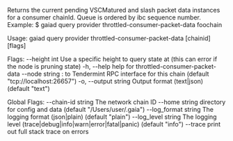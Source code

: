 Returns the current pending VSCMatured and slash packet data instances for a consumer chainId.
			Queue is ordered by ibc sequence number. 
Example:
$ gaiad query provider throttled-consumer-packet-data foochain

Usage:
  gaiad query provider throttled-consumer-packet-data [chainid] [flags]

Flags:
      --height int      Use a specific height to query state at (this can error if the node is pruning state)
  -h, --help            help for throttled-consumer-packet-data
      --node string     <host>:<port> to Tendermint RPC interface for this chain (default "tcp://localhost:26657")
  -o, --output string   Output format (text|json) (default "text")

Global Flags:
      --chain-id string     The network chain ID
      --home string         directory for config and data (default "/Users/user/.gaia")
      --log_format string   The logging format (json|plain) (default "plain")
      --log_level string    The logging level (trace|debug|info|warn|error|fatal|panic) (default "info")
      --trace               print out full stack trace on errors
